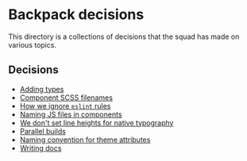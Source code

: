 # Backpack decisions

This directory is a collections of decisions that the squad has made on various topics.

## Decisions

<!-- Please keep this in alphabetical order. -->

* [Adding types](adding-types.md)
* [Component SCSS filenames](component-scss-filenames.md)
* [How we ignore `eslint` rules](eslint-ignores.md)
* [Naming JS files in components](js-filenames.md)
* [We don't set line heights for native typography](native-line-heights.md)
* [Parallel builds](parallel-builds.md)
* [Naming convention for theme attributes](theme-props-naming.md)
* [Writing docs](writing-docs.md)
